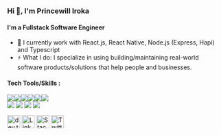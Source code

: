### Hi 👋, I'm Princewill Iroka
#### I'm a Fullstack Software Engineer
- 🌱 I currently work with React.js, React Native, Node.js (Express, Hapi) and Typescript
- ⚡ What I do: I specialize in using building/maintaining real-world software products/solutions that help people and businesses.
#### Tech Tools/Skills :
<img src="https://img.shields.io/badge/-HTML5-E34F26?style=flat&logo=html5&logoColor=white"><img src="https://img.shields.io/badge/-CSS3-1572B6?style=flat&logo=css3&logoColor=white"><img src="https://img.shields.io/badge/-JavaScript-eed718?style=flat&logo=javascript&logoColor=ffffff"><img src="https://img.shields.io/badge/-React-000000?style=flat&logo=react&logoColor=00c8ff"><img src="https://img.shields.io/badge/React_Native-20232A?style=flat&logo=react&logoColor=61DAFB"><img src="https://img.shields.io/badge/TypeScript-007ACC?style=flat&logo=typescript&logoColor=white">
<br>
<img src="https://img.shields.io/badge/-Node.js-3C873A?style=flat&logo=Node.js&logoColor=white">
<img src="https://img.shields.io/badge/Express.js-404D59?style=flat">
<img src="https://img.shields.io/badge/MongoDB-4EA94B?style=flat&logo=mongodb&logoColor=white">
<img src="https://img.shields.io/badge/PostgreSQL-316192?style=flat&logo=postgresql&logoColor=white">
<br>
<!-- ### Stats
<p><img align="center" src="https://github-readme-stats.vercel.app/api?username=princewilliroka&show_icons=true" alt="Princewill Iroka" /></p>
<p><img align="left" src="https://github-readme-stats.vercel.app/api/top-langs/?username=princewilliroka&layout=compact&hide=html" /></p> --> 
<a href="https://dev.to/princewilliroka" target="blank"><img src="https://dev-to-uploads.s3.amazonaws.com/uploads/logos/resized_logo_UQww2soKuUsjaOGNB38o.png" alt="dev.to" height="30" width="30"></a>
<a href="https://www.linkedin.com/in/princewill-iroka/" target="blank"><img src="" alt="LinkedIn" height="30" width="30" /></a>
<a href="https://stackoverflow.com/users/5994977/princewill-iroka" target="blank"><img src="" alt="Stack Overflow" height="30" width="30"></a>
<a href="https://twitter.com/PrincewillIroka" target="blank"><img src="https://cdn.jsdelivr.net/npm/simple-icons@3.0.1/icons/twitter.svg" alt="Twitter" height="30" width="30"></a>
